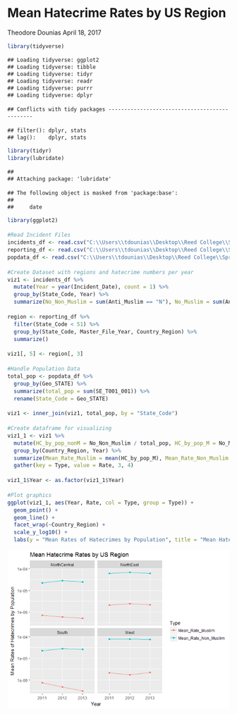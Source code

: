 Mean Hatecrime Rates by US Region
================
Theodore Dounias
April 18, 2017

``` r
library(tidyverse)
```

    ## Loading tidyverse: ggplot2
    ## Loading tidyverse: tibble
    ## Loading tidyverse: tidyr
    ## Loading tidyverse: readr
    ## Loading tidyverse: purrr
    ## Loading tidyverse: dplyr

    ## Conflicts with tidy packages ----------------------------------------------

    ## filter(): dplyr, stats
    ## lag():    dplyr, stats

``` r
library(tidyr)
library(lubridate)
```

    ## 
    ## Attaching package: 'lubridate'

    ## The following object is masked from 'package:base':
    ## 
    ##     date

``` r
library(ggplot2)

#Read Incident Files
incidents_df <- read.csv("C:\\Users\\tdounias\\Desktop\\Reed College\\Spring 2017\\MATH 241\\Repositories\\anti-muslim_rhetoric\\data\\hatecrime_incidents_2011to13.csv")
reporting_df <- read.csv("C:\\Users\\tdounias\\Desktop\\Reed College\\Spring 2017\\MATH 241\\Repositories\\anti-muslim_rhetoric\\data\\hatecrime_reporters_2011to13.csv")
popdata_df <- read.csv("C:\\Users\\tdounias\\Desktop\\Reed College\\Spring 2017\\MATH 241\\Repositories\\anti-muslim_rhetoric\\data\\Population_data.csv")

#Create Dataset with regions and hatecrime numbers per year
viz1 <- incidents_df %>%
  mutate(Year = year(Incident_Date), count = 1) %>%
  group_by(State_Code, Year) %>%
  summarize(No_Non_Muslim = sum(Anti_Muslim == "N"), No_Muslim = sum(Anti_Muslim == "Y"))

region <- reporting_df %>%
  filter(State_Code < 51) %>%
  group_by(State_Code, Master_File_Year, Country_Region) %>%
  summarize()

viz1[, 5] <- region[, 3]

#Handle Population Data
total_pop <- popdata_df %>%
  group_by(Geo_STATE) %>%
  summarize(total_pop = sum(SE_T001_001)) %>%
  rename(State_Code = Geo_STATE)

viz1 <- inner_join(viz1, total_pop, by = "State_Code")

#Create dataframe for visualizing
viz1_1 <- viz1 %>%
  mutate(HC_by_pop_nonM = No_Non_Muslim / total_pop, HC_by_pop_M = No_Muslim / total_pop) %>%
  group_by(Country_Region, Year) %>%
  summarize(Mean_Rate_Muslim = mean(HC_by_pop_M), Mean_Rate_Non_Muslim = mean(HC_by_pop_nonM)) %>%
  gather(key = Type, value = Rate, 3, 4)

viz1_1$Year <- as.factor(viz1_1$Year)

#Plot graphics
ggplot(viz1_1, aes(Year, Rate, col = Type, group = Type)) +
  geom_point() + 
  geom_line() +
  facet_wrap(~Country_Region) +
  scale_y_log10() +
  labs(y = "Mean Rates of Hatecrimes by Population", title = "Mean Hatecrime Rates by US Region")
```

![](HateCrime_Means_Region_files/figure-markdown_github/unnamed-chunk-1-1.png)

